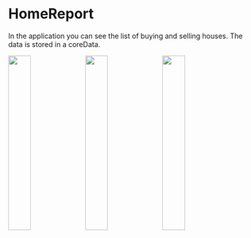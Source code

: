 # HomeReport

In the application you can see the list of buying and selling houses. The data is stored in a coreData.

<img src="https://user-images.githubusercontent.com/92182846/205638516-71df9e12-7d5f-47c1-bbe9-c4ef11817ba6.png" width=30% height=30%>

<img src="https://user-images.githubusercontent.com/92182846/205638516-71df9e12-7d5f-47c1-bbe9-c4ef11817ba6.png" width=30% height=30%>

<img src="https://user-images.githubusercontent.com/92182846/205638516-71df9e12-7d5f-47c1-bbe9-c4ef11817ba6.png" width=30% height=30%>
